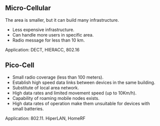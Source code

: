 

## Micro-Cellular
The area is smaller, but it can build many infrastructure.
- Less expensive infrastructure.
- Can handle more users in specific area.
-  Radio message for less than 10 km.

Application: DECT, HIERACC, 802.16


## Pico-Cell
- Small radio coverage (less than 100 meters).
- Establish high speed data links between devices in the same building.
- Substitute of local area network.
- High data rates and limited movement speed (up to 10Km/h).
- Capability of roaming mobile nodes exists.
- High data rates of operation make them unsuitable for devices with small batteries.

Application: 802.11. HiperLAN, HomeRF

